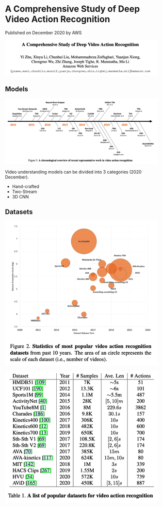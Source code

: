 A Comprehensive Study of Deep Video Action Recognition
===

Published on December 2020 by AWS

![survey-cover](imgs/survey-cover.png)

Models
---

![surve-model-time](imgs/surve-model-time.png)

Video understanding models can be divided into 3 categories (2020 December).

- Hand-crafted
- Two-Stream
- 3D CNN

Datasets
---

![survey-datasets-statistics](imgs/survey-datasets-statistics.png)

![survey-dataset-list](imgs/survey-dataset-list.png)